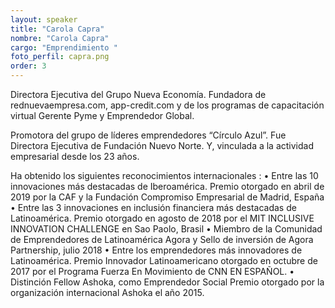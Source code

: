 ```yaml
---
layout: speaker
title: "Carola Capra"
nombre: "Carola Capra"
cargo: "Emprendimiento "
foto_perfil: capra.png
order: 3
---
```


Directora Ejecutiva del Grupo Nueva Economía. Fundadora de rednuevaempresa.com, app-credit.com y de los programas de capacitación virtual Gerente Pyme y Emprendedor Global.

Promotora del grupo de líderes emprendedores “Círculo Azul”. Fue Directora Ejecutiva de Fundación Nuevo Norte. Y, vinculada a la actividad empresarial desde los 23 años.

Ha obtenido los siguientes reconocimientos internacionales :
• Entre las 10 innovaciones más destacadas de Iberoamérica. Premio otorgado en abril de 2019 por la CAF y la Fundación Compromiso Empresarial de Madrid, España
• Entre las 3 innovaciones en inclusión financiera más destacadas de Latinoamérica. Premio otorgado en agosto de 2018 por el MIT INCLUSIVE INNOVATION CHALLENGE en Sao Paolo, Brasil
• Miembro de la Comunidad de Emprendedores de Latinoamérica Agora y Sello de inversión de Agora Partnership, julio 2018
• Entre los emprendedores más innovadores de Latinoamérica. Premio Innovador Latinoamericano otorgado en octubre de 2017 por el Programa Fuerza En Movimiento de CNN EN ESPAÑOL.
• Distinción Fellow Ashoka, como Emprendedor Social Premio otorgado por la organización internacional Ashoka el año 2015.